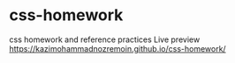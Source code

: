 # css-homework
css homework and reference practices
Live preview
https://kazimohammadnozremoin.github.io/css-homework/
